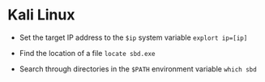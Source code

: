 Kali Linux
========================================================================================================
- Set the target IP address to the `$ip` system variable
    `explort ip=[ip]`

- Find the location of a file
    `locate sbd.exe`

- Search through directories in the `$PATH` environment variable
`which sbd`